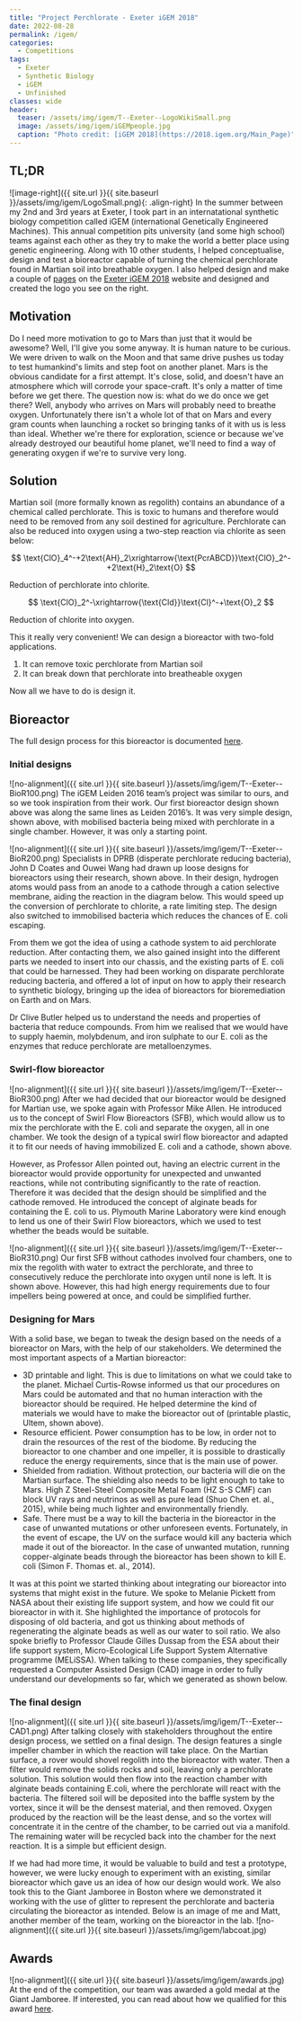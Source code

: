 ```yaml
---
title: "Project Perchlorate - Exeter iGEM 2018"
date: 2022-08-28
permalink: /igem/
categories:
  - Competitions
tags:
  - Exeter
  - Synthetic Biology
  - iGEM
  - Unfinished
classes: wide
header:
  teaser: /assets/img/igem/T--Exeter--LogoWikiSmall.png
  image: /assets/img/igem/iGEMpeople.jpg
  caption: "Photo credit: [iGEM 2018](https://2018.igem.org/Main_Page)"
---
```


<script src="https://polyfill.io/v3/polyfill.min.js?features=es6"></script> <script src="https://cdn.mathjax.org/mathjax/latest/MathJax.js?config=TeX-AMS-MML_HTMLorMML" type="text/javascript"></script> 

## TL;DR
![image-right]({{ site.url }}{{ site.baseurl }}/assets/img/igem/LogoSmall.png){: .align-right}
In the summer between my 2nd and 3rd years at Exeter, I took part in an internatational synthetic biology competition called iGEM (international Genetically Engineered Machines). This annual competition pits university (and some high school) teams against each other as they try to make the world a better place using genetic engineering. Along with 10 other students, I helped conceptualise, design and test a bioreactor capable of turning the chemical perchlorate found in Martian soil into breathable oxygen. I also helped design and make a couple of [pages](http://2018.igem.org/Team:Exeter/HP/Bioreactor) on the [Exeter iGEM 2018](http://2018.igem.org/Team:Exeter/Description) website and designed and created the logo you see on the right.

## Motivation
Do I need more motivation to go to Mars than just that it would be awesome? Well, I'll give you some anyway. It is human nature to be curious. We were driven to walk on the Moon and that same drive pushes us today to test humankind's limits and step foot on another planet. Mars is the obvious candidate for a first attempt. It's close, solid, and doesn't have an atmosphere which will corrode your space-craft. It's only a matter of time before we get there. The question now is: what do we do once we get there? Well, anybody who arrives on Mars will probably need to breathe oxygen. Unfortunately there isn't a whole lot of that on Mars and every gram counts when launching a rocket so bringing tanks of it with us is less than ideal. Whether we're there for exploration, science or because we've already destroyed our beautiful home planet, we'll need to find a way of generating oxygen if we're to survive very long.

## Solution
Martian soil (more formally known as regolith) contains an abundance of a chemical called perchlorate. This is toxic to humans and therefore would need to be removed from any soil destined for agriculture. Perchlorate can also be reduced into oxygen using a two-step reaction via chlorite as seen below:

$$
\text{ClO}_4^-+2\text{AH}_2\xrightarrow{\text{PcrABCD}}\text{ClO}_2^-+2\text{H}_2\text{O}
$$

Reduction of perchlorate into chlorite.

$$
\text{ClO}_2^-\xrightarrow{\text{Cld}}\text{Cl}^-+\text{O}_2
$$

Reduction of chlorite into oxygen.

This it really very convenient! We can design a bioreactor with two-fold applications.
 1. It can remove toxic perchlorate from Martian soil
 2. It can break down that perchlorate into breatheable oxygen

Now all we have to do is design it.

## Bioreactor

The full design process for this bioreactor is documented [here](http://2018.igem.org/Team:Exeter/HP/Bioreactor).

### Initial designs
![no-alignment]({{ site.url }}{{ site.baseurl }}/assets/img/igem/T--Exeter--BioR100.png)
The iGEM Leiden 2016 team’s project was similar to ours, and so we took inspiration from their work. Our first bioreactor design shown above was along the same lines as Leiden 2016’s. It was very simple design, shown above, with mobilised bacteria being mixed with perchlorate in a single chamber. However, it was only a starting point.

![no-alignment]({{ site.url }}{{ site.baseurl }}/assets/img/igem/T--Exeter--BioR200.png)
Specialists in DPRB (disperate perchlorate reducing bacteria), John D Coates and Ouwei Wang had drawn up loose designs for bioreactors using their research, shown above. In their design, hydrogen atoms would pass from an anode to a cathode through a cation selective membrane, aiding the reaction in the diagram below. This would speed up the conversion of perchlorate to chlorite, a rate limiting step. The design also switched to immobilised bacteria which reduces the chances of E. coli escaping.

From them we got the idea of using a cathode system to aid perchlorate reduction. After contacting them, we also gained insight into the different parts we needed to insert into our chassis, and the existing parts of E. coli that could be harnessed. They had been working on disparate perchlorate reducing bacteria, and offered a lot of input on how to apply their research to synthetic biology, bringing up the idea of bioreactors for bioremediation on Earth and on Mars.

Dr Clive Butler helped us to understand the needs and properties of bacteria that reduce compounds. From him we realised that we would have to supply haemin, molybdenum, and iron sulphate to our E. coli as the enzymes that reduce perchlorate are metalloenzymes.

### Swirl-flow bioreactor
![no-alignment]({{ site.url }}{{ site.baseurl }}/assets/img/igem/T--Exeter--BioR300.png)
After we had decided that our bioreactor would be designed for Martian use, we spoke again with Professor Mike Allen. He introduced us to the concept of Swirl Flow Bioreactors (SFB), which would allow us to mix the perchlorate with the E. coli and separate the oxygen, all in one chamber. We took the design of a typical swirl flow bioreactor and adapted it to fit our needs of having immobilized E. coli and a cathode, shown above.

However, as Professor Allen pointed out, having an electric current in the bioreactor would provide opportunity for unexpected and unwanted reactions, while not contributing significantly to the rate of reaction. Therefore it was decided that the design should be simplified and the cathode removed. He introduced the concept of alginate beads for containing the E. coli to us. Plymouth Marine Laboratory were kind enough to lend us one of their Swirl Flow bioreactors, which we used to test whether the beads would be suitable.

![no-alignment]({{ site.url }}{{ site.baseurl }}/assets/img/igem/T--Exeter--BioR310.png)
Our first SFB without cathodes involved four chambers, one to mix the regolith with water to extract the perchlorate, and three to consecutively reduce the perchlorate into oxygen until none is left. It is shown above. However, this had high energy requirements due to four impellers being powered at once, and could be simplified further.

### Designing for Mars
With a solid base, we began to tweak the design based on the needs of a bioreactor on Mars, with the help of our stakeholders. We determined the most important aspects of a Martian bioreactor:
 -  3D printable and light. This is due to limitations on what we could take to the planet. Michael Curtis-Rowse informed us that our procedures on Mars could be automated and that no human interaction with the bioreactor should be required. He helped determine the kind of materials we would have to make the bioreactor out of (printable plastic, Ultem, shown above).
 -  Resource efficient. Power consumption has to be low, in order not to drain the resources of the rest of the biodome. By reducing the bioreactor to one chamber and one impeller, it is possible to drastically reduce the energy requirements, since that is the main use of power.
 -  Shielded from radiation. Without protection, our bacteria will die on the Martian surface. The shielding also needs to be light enough to take to Mars. High Z Steel-Steel Composite Metal Foam (HZ S-S CMF) can block UV rays and neutrinos as well as pure lead (Shuo Chen et. al., 2015), while being much lighter and environmentally friendly.
 -  Safe. There must be a way to kill the bacteria in the bioreactor in the case of unwanted mutations or other unforeseen events. Fortunately, in the event of escape, the UV on the surface would kill any bacteria which made it out of the bioreactor. In the case of unwanted mutation, running copper-alginate beads through the bioreactor has been shown to kill E. coli (Simon F. Thomas et. al., 2014).

It was at this point we started thinking about integrating our bioreactor into systems that might exist in the future. We spoke to Melanie Pickett from NASA about their existing life support system, and how we could fit our bioreactor in with it. She highlighted the importance of protocols for disposing of old bacteria, and got us thinking about methods of regenerating the alginate beads as well as our water to soil ratio. We also spoke briefly to Professor Claude Gilles Dussap from the ESA about their life support system, Micro-Ecological Life Support System Alternative programme (MELiSSA). When talking to these companies, they specifically requested a Computer Assisted Design (CAD) image in order to fully understand our developments so far, which we generated as shown below. 

### The final design
![no-alignment]({{ site.url }}{{ site.baseurl }}/assets/img/igem/T--Exeter--CAD1.png)
After talking closely with stakeholders throughout the entire design process, we settled on a final design. The design features a single impeller chamber in which the reaction will take place. On the Martian surface, a rover would shovel regolith into the bioreactor with water. Then a filter would remove the solids rocks and soil, leaving only a perchlorate solution. This solution would then flow into the reaction chamber with alginate beads containing E.coli, where the perchlorate will react with the bacteria. The filtered soil will be deposited into the baffle system by the vortex, since it will be the densest material, and then removed. Oxygen produced by the reaction will be the least dense, and so the vortex will concentrate it in the centre of the chamber, to be carried out via a manifold. The remaining water will be recycled back into the chamber for the next reaction. It is a simple but efficient design.

If we had had more time, it would be valuable to build and test a prototype, however, we were lucky enough to experiment with an existing, similar bioreactor which gave us an idea of how our design would work. We also took this to the Giant Jamboree in Boston where we demonstrated it working with the use of glitter to represent the perchlorate and bacteria circulating the bioreactor as intended. Below is an image of me and Matt, another member of the team, working on the bioreactor in the lab.
![no-alignment]({{ site.url }}{{ site.baseurl }}/assets/img/igem/labcoat.jpg)

## Awards
![no-alignment]({{ site.url }}{{ site.baseurl }}/assets/img/igem/awards.jpg)
At the end of the competition, our team was awarded a gold medal at the Giant Jamboree. If interested, you can read about how we qualified for this award [here](https://2018.igem.org/Team:Exeter/Medals).








